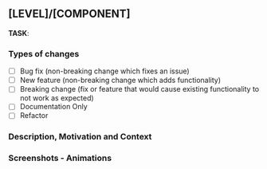 ## [LEVEL]/[COMPONENT]

**TASK**: <!--- [Github ISSUE](Issue Link) -->

### Types of changes

<!--- What types of changes does your code introduce? Put an `x` in all the boxes that apply: -->

- [ ] Bug fix (non-breaking change which fixes an issue)
- [ ] New feature (non-breaking change which adds functionality)
- [ ] Breaking change (fix or feature that would cause existing functionality to not work as expected)
- [ ] Documentation Only
- [ ] Refactor

### Description, Motivation and Context

<!--- Describe your changes in detail -->
<!--- Why is this change required? What problem does it solve? -->
<!--- If it is solving an issue... How can it be reproduced in order to compare between both behaviors? -->

### Screenshots - Animations

<!-- Adding images or gif animations of your changes improves the understanding of your changes -->
